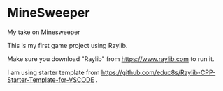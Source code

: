 # MineSweeper
My take on Minesweeper

This is my first game project using Raylib. 

Make sure you download "Raylib" from https://www.raylib.com to run it.

I am using starter template from https://github.com/educ8s/Raylib-CPP-Starter-Template-for-VSCODE .
